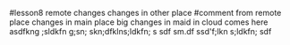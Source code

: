 #lesson8 
remote changes
changes in other place
#comment from remote place
changes in main place
big changes in maid in cloud comes here
asdfkng ;sldkfn g;sn; skn;dfklns;ldkfn; s
sdf sm.df
ssd'f;lkn s;ldkfn; sdf
